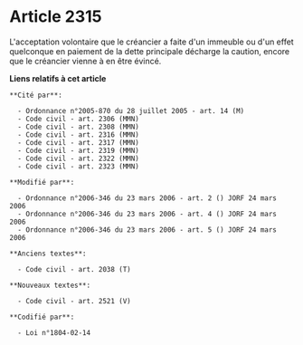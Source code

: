 # Article 2315

L'acceptation volontaire que le créancier a faite d'un immeuble ou d'un effet quelconque en paiement de la dette principale
décharge la caution, encore que le créancier vienne à en être évincé.

**Liens relatifs à cet article**

	**Cité par**:

	  - Ordonnance n°2005-870 du 28 juillet 2005 - art. 14 (M)
	  - Code civil - art. 2306 (MMN)
	  - Code civil - art. 2308 (MMN)
	  - Code civil - art. 2316 (MMN)
	  - Code civil - art. 2317 (MMN)
	  - Code civil - art. 2319 (MMN)
	  - Code civil - art. 2322 (MMN)
	  - Code civil - art. 2323 (MMN)

	**Modifié par**:

	  - Ordonnance n°2006-346 du 23 mars 2006 - art. 2 () JORF 24 mars 2006
	  - Ordonnance n°2006-346 du 23 mars 2006 - art. 4 () JORF 24 mars 2006
	  - Ordonnance n°2006-346 du 23 mars 2006 - art. 5 () JORF 24 mars 2006

	**Anciens textes**:

	  - Code civil - art. 2038 (T)

	**Nouveaux textes**:

	  - Code civil - art. 2521 (V)

	**Codifié par**:

	  - Loi n°1804-02-14
